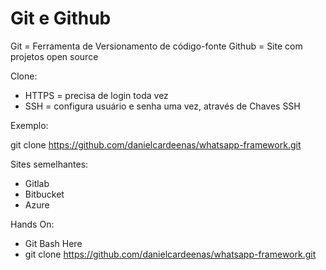 # Git e Github

Git =  Ferramenta de Versionamento de código-fonte
Github = Site com projetos open source

Clone:

- HTTPS = precisa de login toda vez
- SSH = configura usuário e senha uma vez, através de Chaves SSH

Exemplo: 

git clone https://github.com/danielcardeenas/whatsapp-framework.git

Sites semelhantes:

- Gitlab
- Bitbucket
- Azure

Hands On:

- Git Bash Here
- git clone https://github.com/danielcardeenas/whatsapp-framework.git

